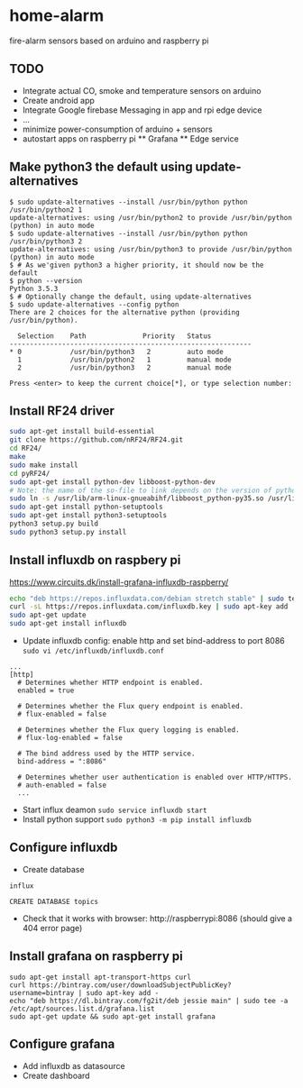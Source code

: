 # home-alarm
fire-alarm sensors based on arduino and raspberry pi

## TODO
* Integrate actual CO, smoke and temperature sensors on arduino
* Create android app
* Integrate Google firebase Messaging in app and rpi edge device
* ...
* minimize power-consumption of arduino + sensors
* autostart apps on raspberry pi
** Grafana
** Edge service

## Make python3 the default using update-alternatives
```
$ sudo update-alternatives --install /usr/bin/python python /usr/bin/python2 1
update-alternatives: using /usr/bin/python2 to provide /usr/bin/python (python) in auto mode
$ sudo update-alternatives --install /usr/bin/python python /usr/bin/python3 2
update-alternatives: using /usr/bin/python3 to provide /usr/bin/python (python) in auto mode
$ # As we'given python3 a higher priority, it should now be the default
$ python --version
Python 3.5.3
$ # Optionally change the default, using update-alternatives
$ sudo update-alternatives --config python
There are 2 choices for the alternative python (providing /usr/bin/python).

  Selection    Path              Priority   Status
------------------------------------------------------------
* 0            /usr/bin/python3   2         auto mode
  1            /usr/bin/python2   1         manual mode
  2            /usr/bin/python3   2         manual mode

Press <enter> to keep the current choice[*], or type selection number:
```

## Install RF24 driver
```bash
sudo apt-get install build-essential
git clone https://github.com/nRF24/RF24.git
cd RF24/
make
sudo make install
cd pyRF24/
sudo apt-get install python-dev libboost-python-dev 
# Note: the name of the so-file to link depends on the version of python 
sudo ln -s /usr/lib/arm-linux-gnueabihf/libboost_python-py35.so /usr/lib/arm-linux-gnueabihf/libboost_python3.so
sudo apt-get install python-setuptools 
sudo apt-get install python3-setuptools 
python3 setup.py build
sudo python3 setup.py install
```

## Install influxdb on raspbery pi
https://www.circuits.dk/install-grafana-influxdb-raspberry/
```bash
echo "deb https://repos.influxdata.com/debian stretch stable" | sudo tee /etc/apt/sources.list.d/influxdb.list
curl -sL https://repos.influxdata.com/influxdb.key | sudo apt-key add
sudo apt-get update
sudo apt-get install influxdb
```
* Update influxdb config: enable http and set bind-address to port 8086
```sudo vi /etc/influxdb/influxdb.conf```
```
...
[http]
  # Determines whether HTTP endpoint is enabled.
  enabled = true

  # Determines whether the Flux query endpoint is enabled.
  # flux-enabled = false

  # Determines whether the Flux query logging is enabled.
  # flux-log-enabled = false

  # The bind address used by the HTTP service.
  bind-address = ":8086"

  # Determines whether user authentication is enabled over HTTP/HTTPS.
  # auth-enabled = false
  ...
```
* Start influx deamon ```sudo service influxdb start```
* Install python support ```sudo python3 -m pip install influxdb```


## Configure influxdb
* Create database
```
influx

CREATE DATABASE topics
```
* Check that it works with browser: http://raspberrypi:8086 (should give a 404 error page)


## Install grafana on raspberry pi
```
sudo apt-get install apt-transport-https curl
curl https://bintray.com/user/downloadSubjectPublicKey?username=bintray | sudo apt-key add -
echo "deb https://dl.bintray.com/fg2it/deb jessie main" | sudo tee -a /etc/apt/sources.list.d/grafana.list
sudo apt-get update && sudo apt-get install grafana
```

## Configure grafana
* Add influxdb as datasource
* Create dashboard
